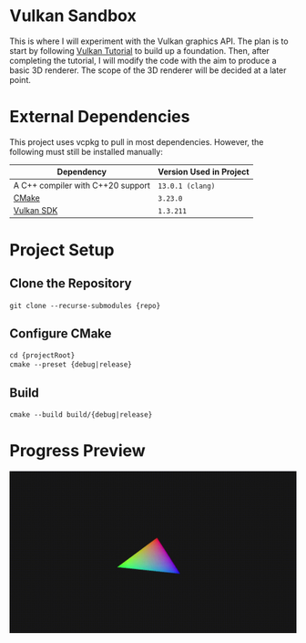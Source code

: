 # Vulkan Sandbox

This is where I will experiment with the Vulkan graphics API. The plan is to
start by following [Vulkan Tutorial](https://vulkan-tutorial.com/) to build up a
foundation. Then, after completing the tutorial, I will modify the code with the
aim to produce a basic 3D renderer. The scope of the 3D renderer will be decided
at a later point.

# External Dependencies

This project uses vcpkg to pull in most dependencies. However, the following must
still be installed manually:

| Dependency                               | Version Used in Project |
|------------------------------------------|-------------------------|
| A C++ compiler with C++20 support        | `13.0.1 (clang)`        |
| [CMake](https://cmake.org/download/)     | `3.23.0`                |
| [Vulkan SDK](https://vulkan.lunarg.com/) | `1.3.211`               |

# Project Setup

## Clone the Repository
```
git clone --recurse-submodules {repo}
```

## Configure CMake
```
cd {projectRoot}
cmake --preset {debug|release}
```

## Build
```
cmake --build build/{debug|release}
```

# Progress Preview

![Hello Triangle 2022-04-05](docs/images/2022-04-05_triangle_trimmed.gif "Hello, triangle!")
